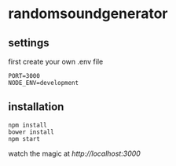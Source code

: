 # randomsoundgenerator

## settings

first create your own .env file

```
PORT=3000
NODE_ENV=development
```

## installation

```
npm install
bower install
npm start
```

watch the magic at *http://localhost:3000*

